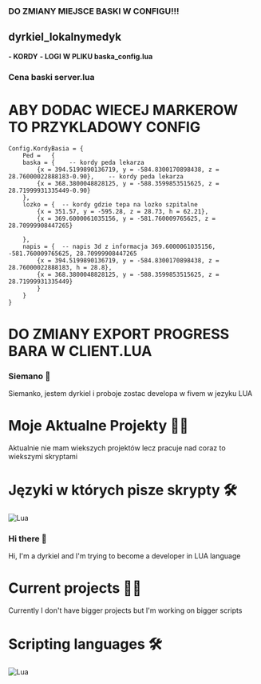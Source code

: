 ### DO ZMIANY MIEJSCE BASKI W CONFIGU!!!

## dyrkiel_lokalnymedyk

**- KORDY**
**- LOGI**
**W PLIKU baska_config.lua**

### Cena baski server.lua

# ABY DODAC WIECEJ MARKEROW TO PRZYKLADOWY CONFIG

```
Config.KordyBasia = {
    Ped =	{
    baska = {    -- kordy peda lekarza
        {x = 394.5199890136719, y = -584.8300170898438, z = 28.76000022888183-0.90},    -- kordy peda lekarza
        {x = 368.3800048828125, y = -588.3599853515625, z = 28.71999931335449-0.90}
    },
    lozko = {  -- kordy gdzie tepa na lozko szpitalne
        {x = 351.57, y = -595.28, z = 28.73, h = 62.21}, 
        {x = 369.6000061035156, y = -581.760009765625, z = 28.70999908447265}

    },
    napis = {  -- napis 3d z informacja 369.6000061035156, -581.760009765625, 28.70999908447265
        {x = 394.5199890136719, y = -584.8300170898438, z = 28.76000022888183, h = 28.8},
        {x = 368.3800048828125, y = -588.3599853515625, z = 28.71999931335449}
        }
    }
}
```

# DO ZMIANY EXPORT PROGRESS BARA W CLIENT.LUA

### Siemano 👋

Siemanko, jestem dyrkiel i proboje zostac developa w fivem w jezyku LUA

# Moje Aktualne Projekty 🧑‍💼
Aktualnie nie mam wiekszych projektów lecz pracuje nad coraz to wiekszymi skryptami

# Języki w których pisze skrypty 🛠️
![Lua](https://img.shields.io/badge/lua-%232C2D72.svg?style=for-the-badge&logo=lua&logoColor=white)

### Hi there 👋

Hi, I'm a dyrkiel and I'm trying to become a developer in LUA language

# Current projects 🧑‍💼
Currently I don't have bigger projects but I'm working on bigger scripts

# Scripting languages 🛠️
![Lua](https://img.shields.io/badge/lua-%232C2D72.svg?style=for-the-badge&logo=lua&logoColor=white)



